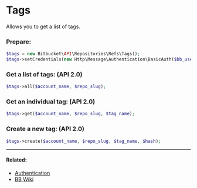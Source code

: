 # Tags

Allows you to get a list of tags.

### Prepare:
```php
$tags = new Bitbucket\API\Repositories\Refs\Tags();
$tags->setCredentials(new Http\Message\Authentication\BasicAuth($bb_user, $bb_pass));
```

### Get a list of tags: (API 2.0)

```php
$tags->all($account_name, $repo_slug);
```

### Get an individual tag: (API 2.0)

```php
$tags->get($account_name, $repo_slug, $tag_name);
```

### Create a new tag: (API 2.0)

```php
$tags->create($account_name, $repo_slug, $tag_name, $hash);
```

----

#### Related:
  * [Authentication](../../../examples/authentication.md)
  * [BB Wiki](https://developer.atlassian.com/cloud/bitbucket/rest/api-group-refs/#api-repositories-workspace-repo-slug-refs-get)
